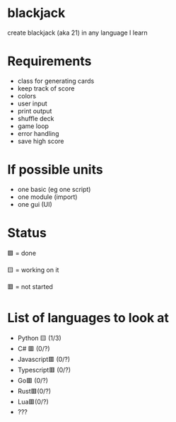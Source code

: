 # blackjack
create blackjack (aka 21) in any language I learn


# Requirements
- class for generating cards
- keep track of score
- colors
- user input
- print output
- shuffle deck
- game loop
- error handling
- save high score

# If possible units
- one basic (eg one script)
- one module (import)
- one gui (UI)

# Status
🟩 = done

🟨 = working on it

🟥 = not started
# List of languages to look at
- Python 🟨 (1/3)
- C# 🟥 (0/?)
- Javascript🟥 (0/?)
- Typescript🟥 (0/?)
- Go🟥 (0/?)
- Rust🟥(0/?)
- Lua🟥(0/?)
- ???
